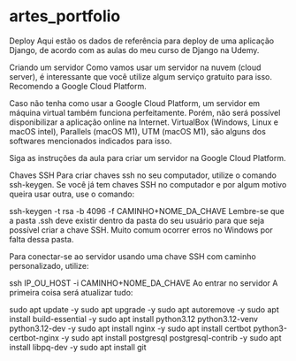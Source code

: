 # artes_portfolio
Deploy
Aqui estão os dados de referência para deploy de uma aplicação Django, de acordo com as aulas do meu curso de Django na Udemy.

Criando um servidor
Como vamos usar um servidor na nuvem (cloud server), é interessante que você utilize algum serviço gratuito para isso. Recomendo a Google Cloud Platform.

Caso não tenha como usar a Google Cloud Platform, um servidor em máquina virtual também funciona perfeitamente. Porém, não será possível disponibilizar a aplicação online na Internet. VirtualBox (Windows, Linux e macOS intel), Parallels (macOS M1), UTM (macOS M1), são alguns dos softwares mencionados indicados para isso.

Siga as instruções da aula para criar um servidor na Google Cloud Platform.

Chaves SSH
Para criar chaves ssh no seu computador, utilize o comando ssh-keygen. Se você já tem chaves SSH no computador e por algum motivo queira usar outra, use o comando:

ssh-keygen -t rsa -b 4096 -f CAMINHO+NOME_DA_CHAVE
Lembre-se que a pasta .ssh deve existir dentro da pasta do seu usuário para que seja possível criar a chave SSH. Muito comum ocorrer erros no Windows por falta dessa pasta.

Para conectar-se ao servidor usando uma chave SSH com caminho personalizado, utilize:

ssh IP_OU_HOST -i CAMINHO+NOME_DA_CHAVE
Ao entrar no servidor
A primeira coisa será atualizar tudo:

sudo apt update -y
sudo apt upgrade -y
sudo apt autoremove -y
sudo apt install build-essential -y
sudo apt install python3.12 python3.12-venv python3.12-dev -y
sudo apt install nginx -y
sudo apt install certbot python3-certbot-nginx -y
sudo apt install postgresql postgresql-contrib -y
sudo apt install libpq-dev -y
sudo apt install git
